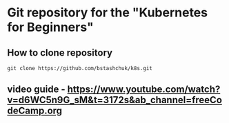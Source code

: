 # Git repository for the "Kubernetes for Beginners"

## How to clone repository
```git clone https://github.com/bstashchuk/k8s.git```

## video guide - https://www.youtube.com/watch?v=d6WC5n9G_sM&t=3172s&ab_channel=freeCodeCamp.org